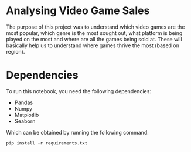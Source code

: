 # Analysing Video Game Sales

The purpose of this project was to understand which video games are the most popular, which genre is the most sought out, what platform is being played on the most and where are all the games being sold at. These will basically help us to understand where games thrive the most (based on region).


# Dependencies
To run this notebook, you need the following dependencies:

  * Pandas
  * Numpy
  * Matplotlib
  * Seaborn
 
Which can be obtained by running the following command:

```
pip install -r requirements.txt
```
